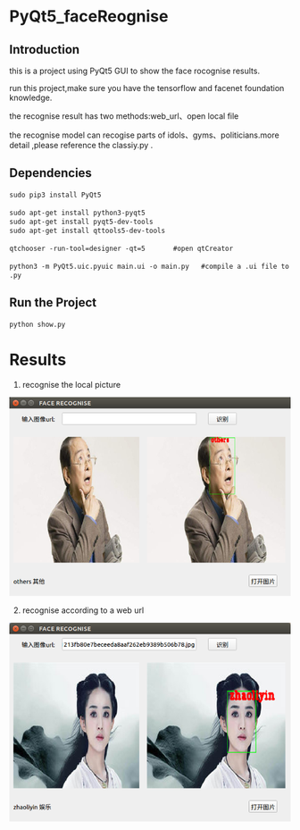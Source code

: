 # PyQt5_faceReognise

## Introduction
this is a project using PyQt5 GUI to show the face rocognise results. 
  
run this project,make sure you have the tensorflow and facenet foundation knowledge.

the recognise result has two methods:web_url、open local file
 
the recognise model can recogise parts of idols、gyms、politicians.more detail ,please reference the classiy.py .

## Dependencies

    sudo pip3 install PyQt5         

    sudo apt-get install python3-pyqt5 
    sudo apt-get install pyqt5-dev-tools
    sudo apt-get install qttools5-dev-tools

    qtchooser -run-tool=designer -qt=5       #open qtCreator

    python3 -m PyQt5.uic.pyuic main.ui -o main.py   #compile a .ui file to .py 
## Run the Project

    python show.py

# Results
1. recognise the local picture

![Figure_1](/data/Figure_1.png)

2. recognise according to a web url

![Figure_1-1](/data/Figure_1-1.png)
